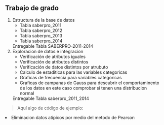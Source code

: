  ## Trabajo de grado
1.    Estructura de la base de datos
      <ul>
           <li>Tabla saberpro_2011</li>
           <li>Tabla saberpro_2012</li>
           <li>Tabla saberpro_2013</li>
           <li>Tabla saberpro_2014</li>           
      </ul>
      Entregable Tabla SABERPRO-2011-2014<br>
2.   Exploracion de datos e integracion
     <ul>
           <li>Verificación de atributos iguales</li>
           <li>Verificación de atributos distintos</li>
           <li>Verificación de datos distintos por atrubuto</li>
           <li>Calculo de estaditicas para las variables categoricas</li>           
           <li>Graficas de frecuencia para variables categoricas </li>
           <li>Graficas de campanas de Gauss para descubrir el comportaminento de los datos en este caso comprobar si tenen una distribucion normal </li>          
      </ul>
      Entregable Tabla saberpro_2011_2014

> Aquí algo de código de ejemplo:
    

  <li>Eliminacion datos atipicos por medio del metodo de Pearson</li>
   



